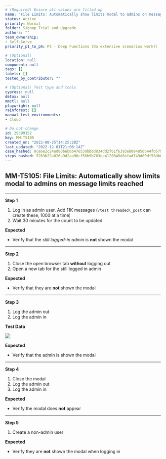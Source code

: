 ```yaml
---
# (Required) Ensure all values are filled up
name: "File Limits: Automatically show limits modal to admins on message limits reached"
status: Active
priority: Normal
folder: Signup Trial and Upgrade
authors: ""
team_ownership: 
- Self-Serve
priority_p1_to_p4: P3 - Deep Functions (Do extensive scenarios work?)

# (Optional)
location: null
component: null
tags: []
labels: []
tested_by_contributor: ""

# (Optional) Test type and tools
cypress: null
detox: null
mmctl: null
playwright: null
rainforest: []
manual_test_environments:
- Cloud

# Do not change
id: 29399152
key: MM-T5105
created_on: "2022-08-25T14:25:28Z"
last_updated: "2022-12-01T21:08:14Z"
case_hashed: 9ce6e2c24ad80beb6b470530bbbd834dd2f61f6393eb094850b44fb579a310e96bd4050aa2eae51b54d78469b445e438
steps_hashed: 5269b22a026a9d2aa90cf56b9b763ee4120849d8efad749d00df58db06462897cb09fd25c863944ca666ebe571e3411d
---
```


<!-- (Auto-generated) Based on frontmatter's "key" and "name" -->

## MM-T5105: File Limits: Automatically show limits modal to admins on message limits reached

---

**Step 1**

1. Log in as admin user. Add 11K messages (`/test threaded\_post` can create these, 1000 at a time)
2. Wait 30 minutes for the count to be updated

**Expected**

- Verify that the _still logged-in admin_ is **not** shown the modal

---

**Step 2**

1. Close the open browser tab **without** logging out
2. Open a new tab for the still logged in admin

**Expected**

- Verify that they are **not** shown the modal

---

**Step 3**

1. Log the admin out
2. Log the admin in

**Test Data**

![](https://cloudfront.tm4j.smartbear.com/tenant/ad722c15-e2a6-3788-82f3-92f99221f446/project/10302/embedded-f3277290f945470c4add5d21ef3dc7ca7b74388fc7152bfb6b99ae58c66a95a8-1661438065308-1661438065308.png)

**Expected**

- Verify that the admin is shown the modal

---

**Step 4**

1. Close the modal
2. Log the admin out
3. Log the admin in

**Expected**

- Verify the modal does **not** appear

---

**Step 5**

1. Create a non-admin user

**Expected**

- Verify they are **not** shown the modal when logging in
